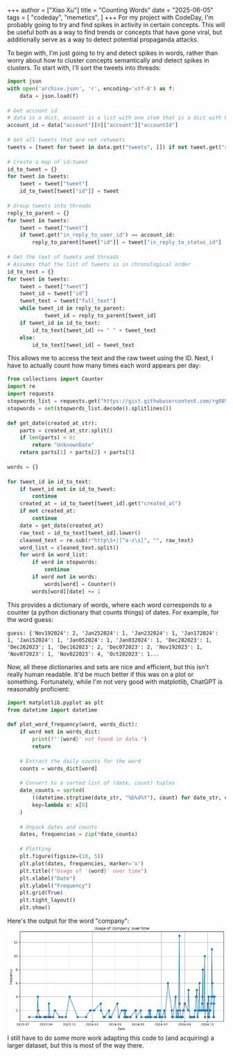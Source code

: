 +++
author = ["Xiao Xu"]
title = "Counting Words"
date = "2025-06-05"
tags = [
    "codeday",
    "memetics",
]
+++
For my project with CodeDay, I'm probably going to try and find spikes in activity in certain concepts. This will be useful both as a way to find trends or concepts that have gone viral, but additionally serve as a way to detect potential propaganda attacks.

To begin with, I'm just going to try and detect spikes in words, rather than worry about how to cluster concepts semantically and detect spikes in clusters. To start with, I'll sort the tweets into threads:
```python
import json
with open('archive.json', 'r', encoding='utf-8') as f:
    data = json.load(f)

# Get account id
# data is a dict, account is a list with one item that is a dict with key account which is another dict
account_id = data["account"][0]["account"]["accountId"]

# Get all tweets that are not retweets
tweets = [tweet for tweet in data.get("tweets", []) if not tweet.get("retweeted", False)]

# Create a map of id:tweet
id_to_tweet = {}
for tweet in tweets:
    tweet = tweet["tweet"]
    id_to_tweet[tweet["id"]] = tweet

# Group tweets into threads
reply_to_parent = {}
for tweet in tweets:
    tweet = tweet["tweet"]
    if tweet.get("in_reply_to_user_id") == account_id:
        reply_to_parent[tweet["id"]] = tweet["in_reply_to_status_id"]

# Get the text of tweets and threads
# Assumes that the list of tweets is in chronological order
id_to_text = {}
for tweet in tweets:
    tweet = tweet["tweet"]
    tweet_id = tweet["id"]
    tweet_text = tweet["full_text"]
    while tweet_id in reply_to_parent:
            tweet_id = reply_to_parent[tweet_id]
    if tweet_id in id_to_text:
        id_to_text[tweet_id] += " " + tweet_text
    else:
        id_to_text[tweet_id] = tweet_text
```
This allows me to access the text and the raw tweet using the ID. Next, I have to actually count how many times each word appears per day:
```python
from collections import Counter
import re
import requests
stopwords_list = requests.get("https://gist.githubusercontent.com/rg089/35e00abf8941d72d419224cfd5b5925d/raw/12d899b70156fd0041fa9778d657330b024b959c/stopwords.txt").content
stopwords = set(stopwords_list.decode().splitlines()) 

def get_date(created_at_str):
    parts = created_at_str.split()
    if len(parts) < 6:
        return "UnknownDate"
    return parts[1] + parts[2] + parts[5]

words = {}

for tweet_id in id_to_text:
    if tweet_id not in id_to_tweet:
        continue
    created_at = id_to_tweet[tweet_id].get("created_at")
    if not created_at:
        continue
    date = get_date(created_at)
    raw_text = id_to_text[tweet_id].lower()
    cleaned_text = re.sub(r"http\S+|[^a-z\s]", "", raw_text)
    word_list = cleaned_text.split()
    for word in word_list:
        if word in stopwords:
            continue
        if word not in words:
            words[word] = Counter()
        words[word][date] += 1
```
This provides a dictionary of words, where each word corresponds to a counter (a python dictionary that counts things) of dates. For example, for the word guess:
```
guess: {'Nov192024': 2, 'Jan252024': 1, 'Jan232024': 1, 'Jan172024': 1, 'Jan152024': 1, 'Jan052024': 1, 'Jan032024': 1, 'Dec282023': 1, 'Dec262023': 1, 'Dec162023': 2, 'Dec072023': 2, 'Nov192023': 1, 'Nov072023': 1, 'Nov022023': 4, 'Oct282023': 1...
```
Now, all these dictionaries and sets are nice and efficient, but this isn't really human readable. It'd be much better if this was on a plot or something. Fortunately, while I'm not very good with matplotlib, ChatGPT is reasonably proficient:
```python
import matplotlib.pyplot as plt
from datetime import datetime

def plot_word_frequency(word, words_dict):
    if word not in words_dict:
        print(f"'{word}' not found in data.")
        return

    # Extract the daily counts for the word
    counts = words_dict[word]

    # Convert to a sorted list of (date, count) tuples
    date_counts = sorted(
        ((datetime.strptime(date_str, "%b%d%Y"), count) for date_str, count in counts.items()),
        key=lambda x: x[0]
    )

    # Unpack dates and counts
    dates, frequencies = zip(*date_counts)

    # Plotting
    plt.figure(figsize=(10, 5))
    plt.plot(dates, frequencies, marker='o')
    plt.title(f"Usage of '{word}' over time")
    plt.xlabel("Date")
    plt.ylabel("Frequency")
    plt.grid(True)
    plt.tight_layout()
    plt.show()
```
Here's the output for the word "company":  
![graph of usage of the word company over time](graph.png)
I still have to do some more work adapting this code to (and acquiring) a larger dataset, but this is most of the way there.